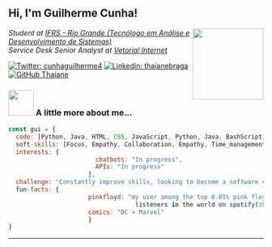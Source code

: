 <h2> Hi, I'm Guilherme Cunha! </h2>
<img align='right' src="https://media.giphy.com/media/5ndklThG9vUUdTmgMn/giphy.gif" width="140">
<p><em>Student at <a href="http://divcomp.riogrande.ifrs.edu.br/superior">IFRS - Rio Grande (Tecnólogo em Análise e Desenvolvimento de Sistemas)</a></br>Service Desk Senior Analyst at <a href="https://vetorial.net/">Vetorial Internet</a> 
</em></p>

[![Twitter: cunhaguilherme4](https://img.shields.io/twitter/follow/cunhaguilherme4?style=social)](https://twitter.com/cunhaguilherme4)
[![Linkedin: thaianebraga](https://img.shields.io/badge/-guilhermercunha-blue?style=flat-square&logo=Linkedin&logoColor=white&link=https://www.linkedin.com/in/guilhermercunha/)](https://www.linkedin.com/in/guilhermercunha)
[![GitHub Thaiane](https://img.shields.io/github/followers/guilhermefmk?label=follow&style=social)](https://github.com/guilhermefmk)


### <img src="https://media.giphy.com/media/5vkkL9eTAAbGbGG7pI/giphy.gif" width="50"> A little more about me...  

```javascript
const gui = {
  code: [Python, Java, HTML, CSS, JavaScript, Python, Java, BashScript],
  soft-skills: [Focus, Empathy, Collaboration, Empathy, Time_management, Common_sense],
  interests: {
                        chatbots: "In progress",
                        APIs: "In progress"
                      },
  challenge: "Constantly improve skills, looking to become a software engineer",
  fun-facts: {
                      pinkfloyd: "my user among the top 0.01% pink floyd 
                                   listeners in the world on spotify(2021)",
                      comics: "DC > Marvel"
                      }
}
```
---
